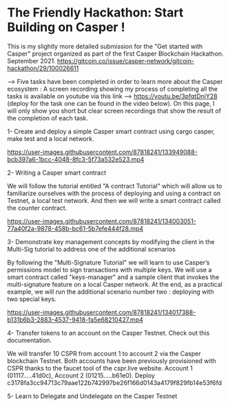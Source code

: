 # The Friendly Hackathon: Start Building on Casper !
This is my slightly more detailed submission for the "Get started with Casper" project organized as part of the first Casper Blockchain Hackathon. September 2021.
https://gitcoin.co/issue/casper-network/gitcoin-hackathon/29/100026611


--> Five tasks have been completed in order to learn more about the Casper ecosystem :
A screen recording showing my process of completing all the tasks is available on youtube via this link --> https://youtu.be/3pfqtDnjY28 (deploy for the task one can be found in the video below). On this page, I will only show you short but clear screen recordings that show the result of the completion of each task.


1- Create and deploy a simple Casper smart contract using cargo casper, make test and a local network.

https://user-images.githubusercontent.com/87818241/133949088-bcb397a6-1bcc-4048-8fc3-5f73a532e523.mp4



2- Writing a Casper smart contract

We will follow the tutorial entitled "A contract Tutorial" which will allow us to familiarize ourselves with the process of deploying and using a contract on Testnet, a local test network. And then we will write a smart contract called the counter contract.

https://user-images.githubusercontent.com/87818241/134003051-77a40f2a-9878-458b-bc61-5b7efe444f28.mp4




3- Demonstrate key management concepts by modifying the client in the Multi-Sig tutorial to address one of the additional scenarios

By following the "Multi-Signature Tutorial" we will learn to use Casper’s permissions model to sign transactions with multiple keys. We will use a smart contract called "keys-manager" and a sample client that invokes the multi-signature feature on a local Casper network. At the end, as a practical example,  we will run the additional scenario number two : deploying with two special keys.

https://user-images.githubusercontent.com/87818241/134017388-b131b6b3-2883-4537-9418-fa5e68210427.mp4


4- Transfer tokens to an account on the Casper Testnet. Check out this documentation.

We will transfer 10 CSPR from account 1 to account 2 via the Casper blockchain Testnet. Both accounts have been previously provisioned with CSPR thanks to the faucet tool of the cspr.live website. Account 1 (01117.....41d0c), Account 2 (01215.....b61e0). Deploy c3178fa3cc94713c79aae122b742997be26f166d0143a4179f829fb14e53f6fd



5- Learn to Delegate and Undelegate on the Casper Testnet





